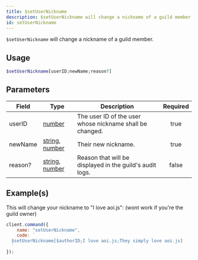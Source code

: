 ```yaml
---
title: $setUserNickname
description: $setUserNickname will change a nickname of a guild member.
id: setUserNickname
---
```


`$setUserNickname` will change a nickname of a guild member.

## Usage

```php
$setUserNickname[userID;newName;reason?]
```

## Parameters

| Field   | Type                                                                                                                                                                                                 | Description                                              | Required |
| ------- | ---------------------------------------------------------------------------------------------------------------------------------------------------------------------------------------------------- | -------------------------------------------------------- | :------: |
| userID  | [number](https://developer.mozilla.org/en-US/docs/Web/JavaScript/Reference/Global_Objects/Number)                                                                                                    | The user ID of the user whose nickname shall be changed. |   true   |
| newName | [string](https://developer.mozilla.org/en-US/docs/Web/JavaScript/Reference/Global_Objects/String), [number](https://developer.mozilla.org/en-US/docs/Web/JavaScript/Reference/Global_Objects/Number) | Their new nickname.                                      |   true   |
| reason? | [string](https://developer.mozilla.org/en-US/docs/Web/JavaScript/Reference/Global_Objects/String), [number](https://developer.mozilla.org/en-US/docs/Web/JavaScript/Reference/Global_Objects/Number) | Reason that will be displayed in the guild's audit logs. |  false   |

## Example(s)

This will change your nickname to "I love aoi.js": (wont work if you're the guild owner)

```javascript
client.command({
    name: "setUserNickname",
    code: `
  $setUserNickname[$authorID;I love aoi.js;They simply love aoi.js]
  `
});
```
